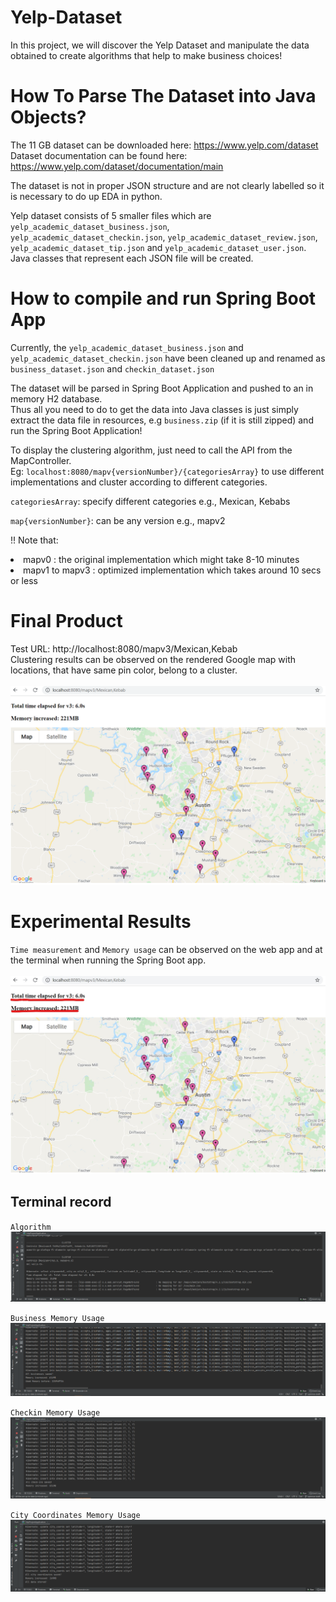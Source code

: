 # Yelp-Dataset

In this project, we will discover the Yelp Dataset and manipulate the data obtained to create algorithms that help to make business choices!

<h1>How To Parse The Dataset into Java Objects?</h1>

The 11 GB dataset can be downloaded here: https://www.yelp.com/dataset <br/>
Dataset documentation can be found here: https://www.yelp.com/dataset/documentation/main <br/>

The dataset is not in proper JSON structure and are not clearly labelled so it is necessary to do up EDA in python.

Yelp dataset consists of 5 smaller files which are `yelp_academic_dataset_business.json`, `yelp_academic_dataset_checkin.json`, `yelp_academic_dataset_review.json`, `yelp_academic_dataset_tip.json` and `yelp_academic_dataset_user.json`. Java classes that represent each JSON file will be created.

<h1> How to compile and run Spring Boot App</h1>

Currently, the `yelp_academic_dataset_business.json` and `yelp_academic_dataset_checkin.json` have been cleaned up and renamed as `business_dataset.json` and `checkin_dataset.json` </br>

The dataset will be parsed in Spring Boot Application and pushed to an in memory H2 database.</br>
Thus all you need to do to get the data into Java classes is just simply extract the data file in resources, e.g `business.zip` (if it is still zipped) and run the Spring Boot Application!

To display the clustering algorithm, just need to call the API from the MapController. 
</br> Eg: `localhost:8080/mapv{versionNumber}/{categoriesArray}` to use different implementations and cluster according to different categories.

`categoriesArray`: specify different categories e.g., Mexican, Kebabs 

`map{versionNumber}`: can be any version e.g., mapv2 

!! Note that: </br>
<li> mapv0 : the original implementation which might take 8-10 minutes
<li> mapv1 to mapv3 : optimized implementation which takes around 10 secs or less 
    
<h1>Final Product</h1>
    
Test URL: http://localhost:8080/mapv3/Mexican,Kebab </br>
Clustering results can be observed on the rendered Google map with locations, that have same pin color, belong to a cluster. </br>
</br>
![alt text](https://github.com/Dev317/Yelp-Dataset/blob/optimize-draft/map.PNG)

<h1>Experimental Results</h1>

`Time measurement` and `Memory usage` can be observed on the web app and at the terminal when running the Spring Boot app. </br>
</br>
![alt text](https://github.com/Dev317/Yelp-Dataset/blob/optimize-draft/Webapp%20experimental%20result.jpg)
</br>

<h2>Terminal record</h2>

`Algorithm` 
![alt text](https://github.com/Dev317/Yelp-Dataset/blob/optimize-draft/Algorithm%20Time%20and%20Memory%20Usage%20Capture.png) </br>

`Business Memory Usage`
![alt text](https://github.com/Dev317/Yelp-Dataset/blob/optimize-draft/Business%20Memory%20Usage%20Capture.png) </br>

`Checkin Memory Usage`
![alt text](https://github.com/Dev317/Yelp-Dataset/blob/optimize-draft/Checkin%20Memory%20Usage%20Capture.png) </br>

`City Coordinates Memory Usage`
![alt text](https://github.com/Dev317/Yelp-Dataset/blob/optimize-draft/CityCoords%20Memory%20Usage%20Capture.png) </br>
